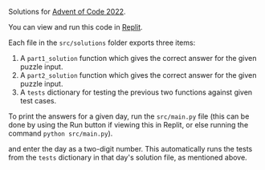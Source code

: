 Solutions for [Advent of Code 2022](https://adventofcode.com/2022).

You can view and run this code in [Replit](https://replit.com/@isaacholt1/aoc2022).

Each file in the `src/solutions` folder exports three items:
1. A `part1_solution` function which gives the correct answer for the given puzzle input.
2. A `part2_solution` function which gives the correct answer for the given puzzle input.
3. A `tests` dictionary for testing the previous two functions against given test cases.

To print the answers for a given day, run the `src/main.py` file (this can be done by using the Run button if viewing this in Replit, or else running the command `python src/main.py`).

and enter the day as a two-digit number. This automatically runs the tests from the `tests` dictionary in that day's solution file, as mentioned above.